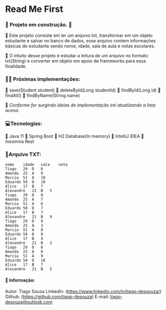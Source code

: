 # Read Me First

### 🚧 Projeto em construção. 🚧

🚀 Este projeto consiste em ler um arquivo txt, transformar em um objeto estudante e salvar no banco de dados, esse arquivo contem informações básicas do estudante sendo nome, idade, sala de aula e notas escolares.

🚁 O intuito desse projeto é estudar a leitura de um arquivo no formato txt(String) e converter em objeto em apoio de frameworks para essa finalidade.

### 👷‍♂️ Próximas implementações:

📌 save(Student student)
📌 deleteById(Long studentId)
📌 findById(Long id)
📌 findAll()
📌 findByName(String name)

🤯 _Conforme for surgindo ideias de implementação irei atualizando a lista acima_.

### 💻Tecnologias:

💖 Java 11
💖 Spring Boot
💖 H2 Database(In memory)
💖 IntelliJ IDEA
💖 Insomnia Rest

### 📃Arquivo TXT:

```
nome	idade	sala	nota
Tiago	29	D	6
Amanda	25	A	9
Marcia	51	A	10
Eduardo	50	D	10
Alice	17	B	7
Alexandre	21	B	5
Tiago	29	D	8
Amanda	25	A	7
Marcia	51	A	6
Eduardo	50	D	7
Alice	17	B	7
Alexandre	21	B	9
Tiago	29	D	9
Amanda	25	A	3
Marcia	51	A	8
Eduardo	50	D	8
Alice	17	B	4
Alexandre	21	B	2
Tiago	29	D	6
Amanda	25	A	6
Marcia	51	A	9
Eduardo	50	D	10
Alice	17	B	7
Alexandre	21	B	5
```

#### 🧔 Informação:
Autor: Tiago Souza
LinkedIn: (<https://www.linkedin.com/in/tiago-dessouza/>)
Github: (<https://github.com/tiago-desouza>)
E-mail: tiago-desouza@outlook.com